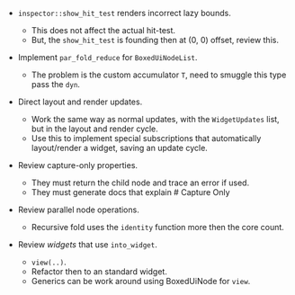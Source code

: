 * `inspector::show_hit_test` renders incorrect lazy bounds.
    - This does not affect the actual hit-test.
    - But, the `show_hit_test` is founding then at (0, 0) offset, review this.

* Implement `par_fold_reduce` for `BoxedUiNodeList`.
    - The problem is the custom accumulator `T`, need to smuggle this type pass the `dyn`.

* Direct layout and render updates.
    - Work the same way as normal updates, with the `WidgetUpdates` list, but in the layout and render cycle.
    - Use this to implement special subscriptions that automatically layout/render a widget, saving an update
      cycle.
      
* Review capture-only properties.
    - They must return the child node and trace an error if used.
    - They must generate docs that explain # Capture Only

* Review parallel node operations.
    - Recursive fold uses the `identity` function more then the core count.

* Review *widgets* that use `into_widget`.
    - `view(..)`.
    - Refactor then to an standard widget.
    - Generics can be work around using BoxedUiNode for `view`.